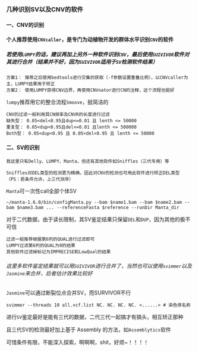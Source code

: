 ### 几种识别SV以及CNV的软件
#### 一、CNV的识别
#### 个人推荐使用`CNVcaller`，是专门为动植物开发的群体水平识别`CNV`的软件
##### 若使用`LUMPY`的话，建议再加上另外一种软件识别`CNV`，最后使用`SUIVIVOR`软件对其进行合并（结果并不好，因为`SUIVIVOR`适用于`SV`检测软件结果）
```
方案1： 推荐之后使用bedtools进行交集的获取（-f参数设置重叠比例），以CNVcaller为主，LUMPY结果用于矫正
方案2： 使用LUMPY获得CNV边界，再使用CNVnator进行CN的注释，这个流程也挺好
```
`lumpy`推荐用它的整合流程`Smoove`，挺简洁的
```
CNV的过滤一般利用其CN频率及CNVR的长度进行过滤
缺失型： 0.05<del<0.95且dup<=0.01 且 lenth <= 50000
重复型： 0.05<dup<0.95且del<=0.01 且lenth <= 500000
Both型： 0.05<dup<0.95 且 0.05<del<0.95 且 lenth <= 50000
```
#### 二、SV的识别
```
我这里只有Delly、LUMPY、Manta，但还有其他软件如Sniffles（三代专用）等

Sniffles对DEL类型的检测更为精确，因此对CNV的检测也可用此软件进行矫正DEL类型（PS：若条件允许，上三代测序）
```
`Manta`可一次性call全部个体SV
```
~/manta-1.6.0/bin/configManta.py --bam $name1.bam --bam $name2.bam --bam $name3.bam ... --referenceFasta $reference --runDir Manta_dir
```
对于二代数据，由于读长限制，其SV鉴定结果只保留`DEL`和`DUP`，因为其他的极不可信
```
过滤一般推荐根据第6列的QUAL进行过滤即可
LUMPY过滤第6列的QUAL为0的结果
其他软件过滤掉标记为IMPRECISE和LowQual的结果
```
###### 这里多软件鉴定结果就可以用`SUIVIVOR`进行合并了，当然也可以使用`svimmer`以及`Jasmine`来合并，后者估计效果比较好
`Jasmine`可以通过断裂位点合并SV，而SURVIVOR不行
```
svimmer --threads 10 all.vcf.list NC. NC. NC. NC. <......> # 染色体名称
```
进行`SV`鉴定最好是能有三代的数据，二代三代一起搞才有搞头，相互矫正那种

且三代SV的检测最好加上基于 Assembly 的方法，如`Assemblytics`软件

可惜条件有限，不能深入探索，啊啊啊，shit，好烦~！！！！
